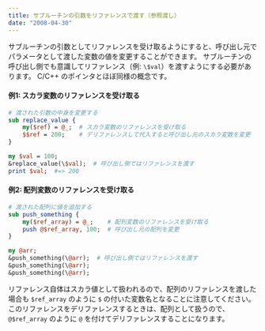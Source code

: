 ```yaml
---
title: サブルーチンの引数をリファレンスで渡す（参照渡し）
date: "2008-04-30"
---
```


サブルーチンの引数としてリファレンスを受け取るようにすると、呼び出し元でパラメータとして渡した変数の値を変更することができます。
サブルーチンの呼び出し側でも意識してリファレンス（例: `\$val`）を渡すようにする必要があります。
C/C++ のポインタとほぼ同様の概念です。

#### 例1: スカラ変数のリファレンスを受け取る

```perl
# 渡された引数の中身を変更する
sub replace_value {
    my($ref) = @_;  # スカラ変数のリファレンスを受け取る
    $$ref = 200;    # デリファレンスして代入すると呼び出し元のスカラ変数を変更
}

my $val = 100;
&replace_value(\$val);  # 呼び出し側ではリファレンスを渡す
print $val;  #=> 200
```

#### 例2: 配列変数のリファレンスを受け取る

```perl
# 渡された配列に値を追加する
sub push_something {
    my($ref_array) = @_;    # 配列変数のリファレンスを受け取る
    push @$ref_array, 100;  # 呼び出し元の配列を変更
}

my @arr;
&push_something(\@arr);  # 呼び出し側ではリファレンスを渡す
&push_something(\@arr);
&push_something(\@arr);
```

リファレンス自体はスカラ値として扱われるので、配列のリファレンスを渡した場合も `$ref_array` のように `$` の付いた変数名となることに注意してください。
このリファレンスをデリファレンスするときは、配列として扱うので、`@$ref_array` のように `@` を付けてデリファレンスすることになります。

